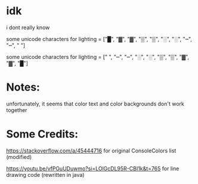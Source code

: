 # idk
i dont really know

some unicode characters for lighting = ["█", "▓", "▓", "▒", "▒", "░", "░", "┉", "┉", " "]

some unicode characters for lighting = [" ", "┉", "┉", "░", "░", "▒", "▒", "▓", "▓", "█"]

# Notes:

unfortunately, it seems that color text and color backgrounds don't work together

# Some Credits:

https://stackoverflow.com/a/45444716 for original ConsoleColors list (modified)

https://youtu.be/vfPGuUDuwmo?si=LOlGcDL95R-CBI1k&t=765 for line drawing code (rewritten in java)